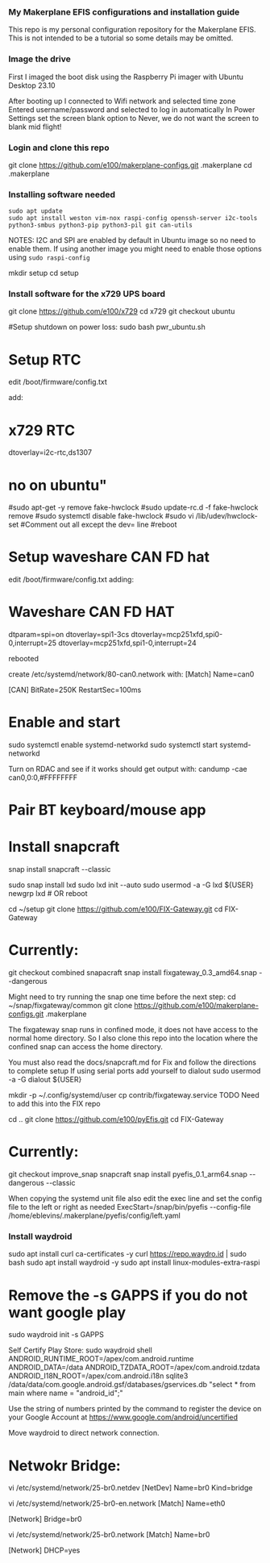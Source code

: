 ### My Makerplane EFIS configurations and installation guide
This repo is my personal configuration repository for the Makerplane EFIS.
This is not intended to be a tutorial so some details may be omitted.


### Image the drive
First I imaged the boot disk using the Raspberry Pi imager with Ubuntu Desktop 23.10

After booting up I connected to Wifi network and selected time zone
Entered username/password and selected to log in automatically
In Power Settings set the screen blank option to Never, we do not want the screen to blank mid flight!

### Login and clone this repo
git clone https://github.com/e100/makerplane-configs.git .makerplane
cd .makerplane

### Installing software needed
```
sudo apt update
sudo apt install weston vim-nox raspi-config openssh-server i2c-tools python3-smbus python3-pip python3-pil git can-utils
```

NOTES: I2C and SPI are enabled by default in Ubuntu image so no need to enable them.
If using another image you might need to enable those options using `sudo raspi-config`


mkdir setup
cd setup


### Install software for the x729 UPS board
git clone https://github.com/e100/x729
cd x729
git checkout ubuntu

#Setup shutdown on power loss:
sudo bash pwr_ubuntu.sh


# Setup RTC
edit /boot/firmware/config.txt

add:
# x729 RTC
dtoverlay=i2c-rtc,ds1307

# no on ubuntu"
#sudo apt-get -y remove fake-hwclock
#sudo update-rc.d -f fake-hwclock remove
#sudo systemctl disable fake-hwclock
#sudo vi /lib/udev/hwclock-set
#Comment out all except the dev= line
#reboot

# Setup waveshare CAN FD hat
edit /boot/firmware/config.txt adding:
# Waveshare CAN FD HAT
dtparam=spi=on
dtoverlay=spi1-3cs
dtoverlay=mcp251xfd,spi0-0,interrupt=25
dtoverlay=mcp251xfd,spi1-0,interrupt=24

rebooted

create /etc/systemd/network/80-can0.network with:
[Match]
Name=can0

[CAN]
BitRate=250K
RestartSec=100ms

# Enable and start
sudo systemctl enable systemd-networkd
sudo systemctl start systemd-networkd

Turn on RDAC and see if it works should get output with:
candump -cae can0,0:0,#FFFFFFFF


# Pair BT keyboard/mouse app

# Install snapcraft
snap install snapcraft --classic

sudo snap install lxd
sudo lxd init --auto
sudo usermod -a -G lxd ${USER}
newgrp lxd # OR reboot


cd ~/setup
git clone https://github.com/e100/FIX-Gateway.git
cd FIX-Gateway
# Currently:
git checkout combined
snapacraft
snap install fixgateway_0.3_amd64.snap --dangerous

Might need to try running the snap one time before the next step:
cd ~/snap/fixgateway/common
git clone https://github.com/e100/makerplane-configs.git .makerplane

The fixgateway snap runs in confined mode, it does not have access to the normal home directory.
So I also clone this repo into the location where the confined snap can access the home directory.

You must also read the docs/snapcraft.md for Fix and follow the directions to complete setup
If using serial ports add yourself to dialout
sudo usermod -a -G dialout ${USER}

mkdir -p ~/.config/systemd/user
cp contrib/fixgateway.service  TODO Need to add this into the FIX repo


cd ..
git clone https://github.com/e100/pyEfis.git
cd FIX-Gateway
# Currently:
git checkout improve_snap
snapcraft
snap install pyefis_0.1_arm64.snap --dangerous --classic

When copying the systemd unit file also edit the exec line and set the config file to the left or right as needed
ExecStart=/snap/bin/pyefis --config-file /home/eblevins/.makerplane/pyefis/config/left.yaml



### Install waydroid
sudo apt install curl ca-certificates -y
curl https://repo.waydro.id | sudo bash
sudo apt install waydroid -y
sudo apt install linux-modules-extra-raspi

# Remove the -s GAPPS if you do not want google play
sudo waydroid init -s GAPPS

Self Certify Play Store:
sudo waydroid shell
ANDROID_RUNTIME_ROOT=/apex/com.android.runtime ANDROID_DATA=/data ANDROID_TZDATA_ROOT=/apex/com.android.tzdata ANDROID_I18N_ROOT=/apex/com.android.i18n sqlite3 /data/data/com.google.android.gsf/databases/gservices.db "select * from main where name = \"android_id\";"

Use the string of numbers printed by the command to register the device on your Google Account at https://www.google.com/android/uncertified


Move waydroid to direct network connection.
# Netwokr Bridge:
vi /etc/systemd/network/25-br0.netdev
[NetDev]
Name=br0
Kind=bridge

vi /etc/systemd/network/25-br0-en.network
[Match]
Name=eth0

[Network]
Bridge=br0

vi /etc/systemd/network/25-br0.network
[Match]
Name=br0

[Network]
DHCP=yes


